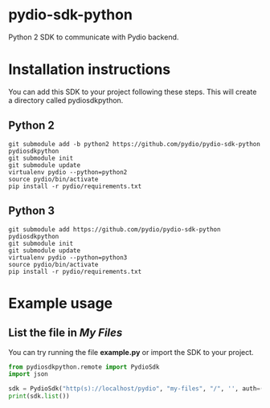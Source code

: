 pydio-sdk-python
================

Python 2 SDK to communicate with Pydio backend.

Installation instructions
=========================

You can add this SDK to your project following these steps. This will create a directory called pydiosdkpython.

Python 2
--------

    git submodule add -b python2 https://github.com/pydio/pydio-sdk-python pydiosdkpython
    git submodule init
    git submodule update
    virtualenv pydio --python=python2
    source pydio/bin/activate
    pip install -r pydio/requirements.txt

Python 3
--------

    git submodule add https://github.com/pydio/pydio-sdk-python pydiosdkpython
    git submodule init
    git submodule update
    virtualenv pydio --python=python3
    source pydio/bin/activate
    pip install -r pydio/requirements.txt

Example usage
=============

List the file in *My Files*
---------------------------

You can try running the file **example.py** or import the SDK to your project.

```python
from pydiosdkpython.remote import PydioSdk
import json

sdk = PydioSdk("http(s)://localhost/pydio", "my-files", "/", '', auth=('user', 'password'))
print(sdk.list())
```

